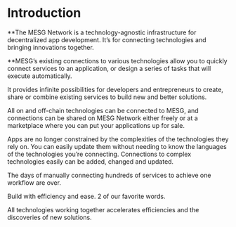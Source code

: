 # Introduction

**The MESG Network is a technology-agnostic infrastructure for decentralized app development. It’s for connecting technologies and bringing innovations together.  
  
**MESG’s existing connections to various technologies allow you to quickly connect services to an application, or design a series of tasks that will execute automatically.  
  
It provides infinite possibilities for developers and entrepreneurs to create, share or combine existing services to build new and better solutions.

All on and off-chain technologies can be connected to MESG, and connections can be shared on MESG Network either freely or at a marketplace where you can put your applications up for sale.  
  
Apps are no longer constrained by the complexities of the technologies they rely on. You can easily update them without needing to know the languages of the technologies you’re connecting. Connections to complex technologies easily can be added, changed and updated. 

The days of manually connecting hundreds of services to achieve one workflow are over.

Build with efficiency and ease. 2 of our favorite words.

All technologies working together accelerates efficiencies and the discoveries of new solutions.



## 



